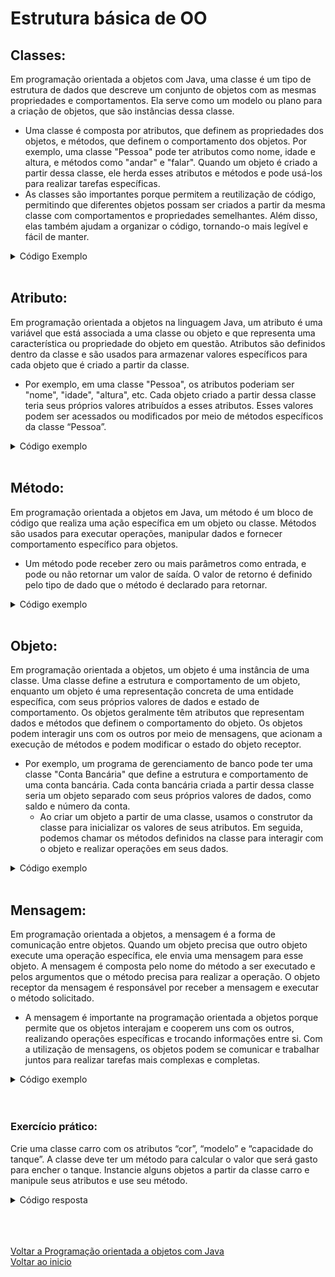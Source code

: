 # Estrutura básica de OO

## Classes:
Em programação orientada a objetos com Java, uma classe é um tipo de estrutura de dados que descreve um conjunto de objetos com as mesmas propriedades e comportamentos. Ela serve como um modelo ou plano para a criação de objetos, que são instâncias dessa classe.

- Uma classe é composta por atributos, que definem as propriedades dos objetos, e métodos, que definem o comportamento dos objetos. Por exemplo, uma classe "Pessoa" pode ter atributos como nome, idade e altura, e métodos como "andar" e "falar". Quando um objeto é criado a partir dessa classe, ele herda esses atributos e métodos e pode usá-los para realizar tarefas específicas.
- As classes são importantes porque permitem a reutilização de código, permitindo que diferentes objetos possam ser criados a partir da mesma classe com comportamentos e propriedades semelhantes. Além disso, elas também ajudam a organizar o código, tornando-o mais legível e fácil de manter.

<details>
<summary>Código Exemplo</summary>

```java
//Classe "Pessoa" -> Geralmente o nome da classe tem a primeira letra em maiúsculo
public class Pessoa {

    // Atributos da classe Pessoa
    private String nome;
    private int idade;
    private double altura;
    
    // Construtor da classe Pessoa
    public Pessoa(String nome, int idade, double altura) {
        this.nome = nome;
        this.idade = idade;
        this.altura = altura;
    }
    
    // Métodos da classe Pessoa
    public String getNome() {
        return nome;
    }
    
    public int getIdade() {
        return idade;
    }
    
    public double getAltura() {
        return altura;
    }
}
```

</details>

<br>

## Atributo:
Em programação orientada a objetos na linguagem Java, um atributo é uma variável que está associada a uma classe ou objeto e que representa uma característica ou propriedade do objeto em questão. Atributos são definidos dentro da classe e são usados para armazenar valores específicos para cada objeto que é criado a partir da classe.

- Por exemplo, em uma classe "Pessoa", os atributos poderiam ser "nome", "idade", "altura", etc. Cada objeto criado a partir dessa classe teria seus próprios valores atribuídos a esses atributos. Esses valores podem ser acessados ou modificados por meio de métodos específicos da classe “Pessoa”.

<details>
<summary>Código exemplo</summary>

```java
public class Pessoa {

    // Atributos da classe Pessoa
    public String nome;
    public int idade;
    public double altura;
}
```

</details>

<br>

## Método:
Em programação orientada a objetos em Java, um método é um bloco de código que realiza uma ação específica em um objeto ou classe. Métodos são usados para executar operações, manipular dados e fornecer comportamento específico para objetos.

- Um método pode receber zero ou mais parâmetros como entrada, e pode ou não retornar um valor de saída. O valor de retorno é definido pelo tipo de dado que o método é declarado para retornar.
<details>
<summary>Código exemplo</summary>

```java
public class Retangulo {
    private int largura;
    private int altura;
    
    // Construtor da classe Retangulo (Note que o construtor tem o mesmo nome da classe)
    public Retangulo(int largura, int altura) {
        this.largura = largura;
        this.altura = altura;
    }
    
    // Método que calcula a área do retângulo
    public int calcularArea() {
        return largura * altura;
    }
}

public class Main {
    public static void main(String[] args) {
        Retangulo retangulo = new Retangulo(5, 10);
        int area = retangulo.calcularArea(); // Usando o método "calculaArea"
        System.out.println("A área do retângulo é: " + area);
    }
}
```

</details>

<br>

## Objeto:

Em programação orientada a objetos, um objeto é uma instância de uma classe. Uma classe define a estrutura e comportamento de um objeto, enquanto um objeto é uma representação concreta de uma entidade específica, com seus próprios valores de dados e estado de comportamento. Os objetos geralmente têm atributos que representam dados e métodos que definem o comportamento do objeto. Os objetos podem interagir uns com os outros por meio de mensagens, que acionam a execução de métodos e podem modificar o estado do objeto receptor.

- Por exemplo, um programa de gerenciamento de banco pode ter uma classe "Conta Bancária" que define a estrutura e comportamento de uma conta bancária. Cada conta bancária criada a partir dessa classe seria um objeto separado com seus próprios valores de dados, como saldo e número da conta.
    - Ao criar um objeto a partir de uma classe, usamos o construtor da classe para inicializar os valores de seus atributos. Em seguida, podemos chamar os métodos definidos na classe para interagir com o objeto e realizar operações em seus dados.

<details>
<summary>Código exemplo</summary>

```jsx
public class ContaBancaria {
    private String numero;
    private double saldo;
    
    public ContaBancaria(String numero, double saldoInicial) {
        this.numero = numero;
        this.saldo = saldoInicial;
    }
    
    public void depositar(double valor) {
        saldo += valor;
    }
    
    public void sacar(double valor) {
        if (saldo >= valor) {
            saldo -= valor;
        } else {
            System.out.println("Saldo insuficiente!");
        }
    }
    
    public double consultarSaldo() {
        return saldo;
    }
    
    public String getNumero() {
        return numero;
    }
}

public class GerenciamentoDeBanco {
    public static void main(String[] args) {
        // Criação de duas contas bancárias
        ContaBancaria conta1 = new ContaBancaria("1234-5", 1000.0);
        ContaBancaria conta2 = new ContaBancaria("5678-9", 500.0);
        
        // Depósito na primeira conta
        conta1.depositar(500.0);
        
        // Saque na segunda conta
        conta2.sacar(100.0);
        
        // Consulta de saldo na primeira conta
        System.out.println("Saldo da conta " + conta1.getNumero() + ": " + conta1.consultarSaldo());
        
        // Consulta de saldo na segunda conta
        System.out.println("Saldo da conta " + conta2.getNumero() + ": " + conta2.consultarSaldo());
    }
}
```

</details>

<br>

## Mensagem:

Em programação orientada a objetos, a mensagem é a forma de comunicação entre objetos. Quando um objeto precisa que outro objeto execute uma operação específica, ele envia uma mensagem para esse objeto. A mensagem é composta pelo nome do método a ser executado e pelos argumentos que o método precisa para realizar a operação. O objeto receptor da mensagem é responsável por receber a mensagem e executar o método solicitado.

- A mensagem é importante na programação orientada a objetos porque permite que os objetos interajam e cooperem uns com os outros, realizando operações específicas e trocando informações entre si. Com a utilização de mensagens, os objetos podem se comunicar e trabalhar juntos para realizar tarefas mais complexas e completas.

<details>
<summary>Código exemplo</summary>

```java
public class Pessoa {
    private String nome;
    
    public Pessoa(String nome) {
        this.nome = nome;
    }
    
    public void dizerOla() {
        System.out.println("Olá, meu nome é " + nome);
    }
}

public class Saudacao {
    public static void main(String[] args) {
        Pessoa pessoa1 = new Pessoa("João");
        Pessoa pessoa2 = new Pessoa("Maria");
        
				//Vamos usar o nome do objeto + . + nome do método
        pessoa1.dizerOla(); // mensagem enviada para o objeto pessoa1
        pessoa2.dizerOla(); // mensagem enviada para o objeto pessoa2
    }
}
```

</details>

<br>

<br>

### Exercício prático:
Crie uma classe carro com os atributos “cor”, “modelo” e “capacidade do tanque”. A classe deve ter um método para calcular o valor que será gasto para encher o tanque. Instancie alguns objetos a partir da classe carro e manipule seus atributos e use seu método.

<details>
<summary>Código resposta</summary>

```jsx
//Class main
package estrutura_basica;

public class Main {
    public static void main(String[] args) {

        //Criando objeto da classe "Carro" com construtor vazio (Construtor default)
        Carro carro_1 = new Carro();

        //Definindo atributos de "carro_1" com os setters
        carro_1.setCor("Prata");
        carro_1.setModelo("Toyota Etius");
        carro_1.setCapacidade_tanque(50);

        //Mostrando atributos de "carro_1" com os Getters
        System.out.println("carro_1");
        System.out.println("Cor: " + carro_1.getCor());
        System.out.println("Modelo: " + carro_1.getModelo());
        System.out.println("Capacidade do tanque: " + carro_1.getCapacidade_tanque());
        System.out.println("Encho o tanque com: R$ " + carro_1.total_para_encher_tanque(5.51)+ "\n");

        //Criando objeto "carro_2" e passando os atributos no construtor
        Carro carro_2 = new Carro("Preto", "Mercedez-Benz Classe C", 66);

        //Mostrando os atributos de "carro_2"
        System.out.println("carro_2");
        System.out.println("Cor: " + carro_2.getCor());
        System.out.println("Modelo: " + carro_2.getModelo());
        System.out.println("Capacidade do tanque: " + carro_2.getCapacidade_tanque());
        System.out.println("Encho o tanque com: R$ " + carro_2.total_para_encher_tanque(5.51));
    }
}
```

</details>

<br>

<br>

<br>

[Voltar a Programação orientada a objetos com Java](/Arquivos/Conteudo/4%20-%20Programa%C3%A7%C3%A3o%20orientada%20a%20objetos/4.1%20Programacao%20orientada%20a%20objetos%20com%20java.md)<br>
[Voltar ao inicio](/README.md)